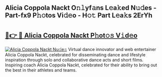 ## Alicia Coppola Nackt O𝚗𝚕yf𝚊ns L𝚎a𝚔ed N𝚞𝚍es - Part-fx9 P𝚑𝚘tos Vi𝚍𝚎o - H𝚘𝚝 Part L𝚎a𝚔s 2ErYh

# <h2><a href="http://kf1b6s6.oniu.top/?m=Alicia+Coppola+Nackt">🔗👉 🔴 Alicia Coppola Nackt P𝚑ot𝚘𝚜 V𝚒d𝚎o</a></h2>

[![Alicia Coppola Nackt Nu𝚍e𝚜](https://i.imgur.com/0qMVB7G.gif)](http://kf1b6s6.oniu.top/?m=Alicia+Coppola+Nackt)
Virtual dance innovator and web entertainer Alicia Coppola Nackt, celebrated for disseminating dance and lifestyle inspiration through solo and collaborative dance acts and short films. Inspiring coach Alicia Coppola Nackt, celebrated for their ability to bring out the best in their athletes and teams.  
